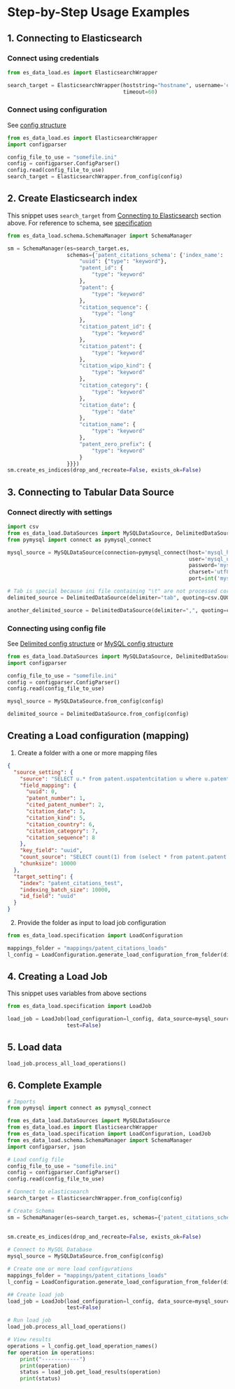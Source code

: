 # Step-by-Step Usage Examples

## 1. Connecting to Elasticsearch

### Connect using credentials

```python
from es_data_load.es import ElasticsearchWrapper

search_target = ElasticsearchWrapper(hoststring="hostname", username='es_username', password='es_password',
                                     timeout=60)
```

### Connect using configuration

See [config structure](index.md#config-structure-for-elasticsearch-connection)

```python
from es_data_load.es import ElasticsearchWrapper
import configparser

config_file_to_use = "somefile.ini"
config = configparser.ConfigParser()
config.read(config_file_to_use)
search_target = ElasticsearchWrapper.from_config(config)
```

## 2. Create Elasticsearch index

This snippet uses `search_target` from [Connecting to Elasticsearch](#connecting-to-elasticsearch) section above. For
reference to schema, see [specification](index.md#json-structure-for-elasticsearch-index-creation)

```python
from es_data_load.schema.SchemaManager import SchemaManager

sm = SchemaManager(es=search_target.es,
                   schemas={'patent_citations_schema': {'index_name': 'patent_citations_test', 'field_mapping': {
                       "uuid": {"type": "keyword"},
                       "patent_id": {
                           "type": "keyword"
                       },
                       "patent": {
                           "type": "keyword"
                       },
                       "citation_sequence": {
                           "type": "long"
                       },
                       "citation_patent_id": {
                           "type": "keyword"
                       },
                       "citation_patent": {
                           "type": "keyword"
                       },
                       "citation_wipo_kind": {
                           "type": "keyword"
                       },
                       "citation_category": {
                           "type": "keyword"
                       },
                       "citation_date": {
                           "type": "date"
                       },
                       "citation_name": {
                           "type": "keyword"
                       },
                       "patent_zero_prefix": {
                           "type": "keyword"
                       }
                   }}})
sm.create_es_indices(drop_and_recreate=False, exists_ok=False)
```

## 3. Connecting to Tabular Data Source

### Connect directly with settings

```python
import csv
from es_data_load.DataSources import MySQLDataSource, DelimitedDataSource
from pymysql import connect as pymysql_connect

mysql_source = MySQLDataSource(connection=pymysql_connect(host='mysql_hostname',
                                                          user='mysql_username',
                                                          password='mysql_pasword',
                                                          charset='utf8mb4', defer_connect=True,
                                                          port=int('mysql_port')))

# Tab is special because ini file containing "\t" are not processed correctly
delimited_source = DelimitedDataSource(delimiter="tab", quoting=csv.QUOTE_NONNUMERIC)

another_delimited_source = DelimitedDataSource(delimiter=",", quoting=csv.QUOTE_NONNUMERIC)

```

### Connecting using config file

See [Delimited config structure](index.md#config-structure-for-delimited-connection)
or [MySQL config structure](index.md#config-structure-for-mysql-connection)

```python
from es_data_load.DataSources import MySQLDataSource, DelimitedDataSource
import configparser

config_file_to_use = "somefile.ini"
config = configparser.ConfigParser()
config.read(config_file_to_use)

mysql_source = MySQLDataSource.from_config(config)

delimited_source = DelimitedDataSource.from_config(config)
```

## Creating a Load configuration (mapping)

1. Create a folder with a one or more mapping files

```json
{
  "source_setting": {
    "source": "SELECT u.* from patent.uspatentcitation u where u.patent_id='10524402' and uuid > '{offset}' order by uuid limit {limit} ",
    "field_mapping": {
      "uuid": 0,
      "patent_number": 1,
      "cited_patent_number": 2,
      "citation_date": 3,
      "citation_kind": 5,
      "citation_country": 6,
      "citation_category": 7,
      "citation_sequence": 8
    },
    "key_field": "uuid",
    "count_source": "SELECT count(1) from (select * from patent.patent where id=10524402)p  join patent.uspatentcitation u on p.id = u.patent_id",
    "chunksize": 10000
  },
  "target_setting": {
    "index": "patent_citations_test",
    "indexing_batch_size": 10000,
    "id_field": "uuid"
  }
}
```

2. Provide the folder as input to load job configuration

```python
from es_data_load.specification import LoadConfiguration

mappings_folder = "mappings/patent_citations_loads"
l_config = LoadConfiguration.generate_load_configuration_from_folder(directories=[mappings_folder])
```

## 4. Creating a Load Job

This snippet uses variables from above sections

```python
from es_data_load.specification import LoadJob

load_job = LoadJob(load_configuration=l_config, data_source=mysql_source, data_target=search_target,
                   test=False)
```

## 5. Load data

```python
load_job.process_all_load_operations()
```

## 6. Complete Example

```python
# Imports
from pymysql import connect as pymysql_connect

from es_data_load.DataSources import MySQLDataSource
from es_data_load.es import ElasticsearchWrapper
from es_data_load.specification import LoadConfiguration, LoadJob
from es_data_load.schema.SchemaManager import SchemaManager
import configparser, json

# Load config file
config_file_to_use = "somefile.ini"
config = configparser.ConfigParser()
config.read(config_file_to_use)

# Connect to elasticsearch
search_target = ElasticsearchWrapper.from_config(config)

# Create Schema
sm = SchemaManager(es=search_target.es, schemas={'patent_citations_schema': {'index_name': 'patent_citations_test',
                                                                             'field_mapping': json.load(
                                                                                 open("schema.json", "r"))}})
sm.create_es_indices(drop_and_recreate=False, exists_ok=False)

# Connect to MySQL Database
mysql_source = MySQLDataSource.from_config(config)

# Create one or more load configurations
mappings_folder = "mappings/patent_citations_loads"
l_config = LoadConfiguration.generate_load_configuration_from_folder(directories=[mappings_folder])

## Create load job
load_job = LoadJob(load_configuration=l_config, data_source=mysql_source, data_target=search_target,
                   test=False)

# Run load job
load_job.process_all_load_operations()

# View results
operations = l_config.get_load_operation_names()
for operation in operations:
    print("------------")
    print(operation)
    status = load_job.get_load_results(operation)
    print(status)
```




